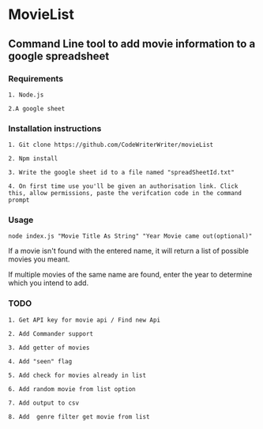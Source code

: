 # MovieList
## Command Line tool to add movie information to a google spreadsheet
### Requirements
`1. Node.js `

`2.A google sheet`
### Installation instructions
`1. Git clone https://github.com/CodeWriterWriter/movieList `

`2. Npm install`

`3. Write the google sheet id to a file named "spreadSheetId.txt"`

`4. On first time use you'll be given an authorisation link. Click this, allow permissions, paste the verifcation code in the command prompt`

### Usage

`node index.js "Movie Title As String" "Year Movie came out(optional)"`

If a movie isn't found with the entered name, it will return a list of possible movies you meant.

If multiple movies of the same name are found, enter the year to determine which you intend to add.

### TODO
`1. Get API key for movie api / Find new Api`

`2. Add Commander support`

`3. Add getter of movies`

`4. Add "seen" flag`

`5. Add check for movies already in list`

`6. Add random movie from list option`

`7. Add output to csv`

`8. Add  genre filter get movie from list `
